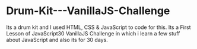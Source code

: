# Drum-Kit---VanillaJS-Challenge
Its a drum kit and I used HTML, CSS &amp; JavaScript to code for this. Its a First Lesson of JavaScript30 VanillaJS Challenge in which i learn a few stuff about JavaScript and also its for 30 days.
